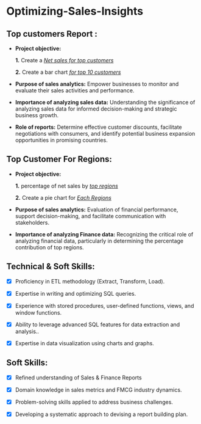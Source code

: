 # Optimizing-Sales-Insights

## Top customers Report :


- **Project objective:** 

    **1.** Create a _[Net sales for top customers](https://github.com/jeybhrathi/Optimizing-Sales-Insights/blob/main/Net%20Sales%20for%20Top%2010%20Customers%20In%20Fiscal%20Year%202021.pdf)_ 

    **2.** Create a bar chart  _[for top 10 customers](https://github.com/jeybhrathi/Optimizing-Sales-Insights/blob/main/bar%20chart%20for%20top%2010%20customers.pdf)_

- **Purpose of sales analytics:** Empower businesses to monitor and evaluate their sales activities and performance.

- **Importance of analyzing sales data:** Understanding the significance of analyzing sales data for informed decision-making and strategic business growth.

- **Role of reports:** Determine effective customer discounts, facilitate negotiations with consumers, and identify potential business expansion opportunities in promising countries.


## Top Customer For Regions:

- **Project objective:** 

    **1.** percentage of net sales by  _[top regions](https://github.com/jeybhrathi/Optimizing-Sales-Insights/blob/main/top%2010%20customers%20for%20apac%20regions.pdf)_ 

   **2.** Create a pie chart for  _[Each Regions](https://github.com/jeybhrathi/Optimizing-Sales-Insights/blob/main/by%20regions%20pie%20chart.pdf)_

- **Purpose of sales analytics:** Evaluation of financial performance, support decision-making, and facilitate communication with stakeholders.

- **Importance of analyzing Finance data:** Recognizing the critical role of analyzing financial data, particularly in determining the percentage contribution of top regions.



## Technical & Soft Skills:
- [x]	Proficiency in ETL methodology (Extract, Transform, Load).
- [x]	Expertise in writing and optimizing SQL queries.
- [x]	Experience with stored procedures, user-defined functions, views, and window functions.
- [x]	Ability to leverage advanced SQL features for data extraction and analysis..
- [x]	Expertise in data visualization using charts and graphs.


## Soft Skills:
- [x]	Refined understanding of Sales & Finance Reports
- [x]	Domain knowledge in sales metrics and FMCG industry dynamics.
- [x]	Problem-solving skills applied to address business challenges.
- [x]	Developing a systematic approach to devising a report building plan.






